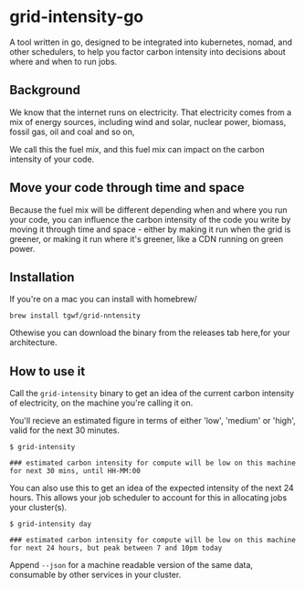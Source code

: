# grid-intensity-go
A tool written in go, designed to be integrated into kubernetes, nomad, and other schedulers, to help you factor carbon intensity into decisions about where and when to run jobs.

## Background

We know that the internet runs on electricity. That electricity comes from a mix of energy sources, including wind and solar, nuclear power, biomass, fossil gas, oil and coal and so on,

We call this the fuel mix, and this fuel mix can impact on the carbon intensity of your code.

## Move your code through time and space

Because the fuel mix will be different depending when and where you run your code, you can influence the carbon intensity of the code you write by moving it through time and space - either by making it run when the grid is greener, or making it run where it's greener, like a CDN running on green power.

## Installation

If you're on a mac you can install with homebrew/
```
brew install tgwf/grid-nntensity
```

Othewise you can download the binary from the releases tab here,for your architecture.


## How to use it

Call the `grid-intensity` binary to get an idea of the current carbon intensity of electricity, on the machine you're calling it on.

You'll recieve an estimated figure in terms of either 'low', 'medium' or 'high', valid for the next 30 minutes.

```
$ grid-intensity

### estimated carbon intensity for compute will be low on this machine for next 30 mins, until HH-MM:00
```

You can also use this to get an idea of the expected intensity of the next 24 hours. This allows your job scheduler to account for this in allocating jobs your cluster(s).

```
$ grid-intensity day

### estimated carbon intensity for compute will be low on this machine for next 24 hours, but peak between 7 and 10pm today

```

Append `--json` for a machine readable version of the same data, consumable by other services in your cluster.
